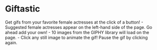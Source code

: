 # Giftastic #

 Get gifs from your favorite female actresses at the click of a button!
     - Suggested female actresses appear on the left-hand side of the page. Go ahead add your own!
     - 10 images from the GIPHY library will load on the page. 
     - Click any still image to animate the gif! Pause the gif by clicking again.

 

    


    
